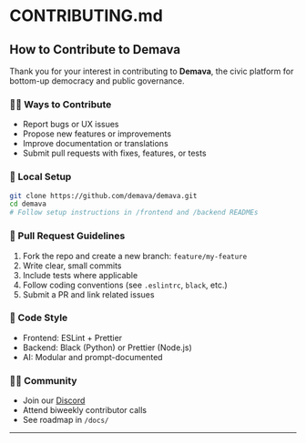 # CONTRIBUTING.md

## How to Contribute to Demava

Thank you for your interest in contributing to **Demava**, the civic platform for bottom-up democracy and public governance.

### 🧑‍💻 Ways to Contribute
- Report bugs or UX issues
- Propose new features or improvements
- Improve documentation or translations
- Submit pull requests with fixes, features, or tests

### 🧰 Local Setup
```bash
git clone https://github.com/demava/demava.git
cd demava
# Follow setup instructions in /frontend and /backend READMEs
```

### 📂 Pull Request Guidelines
1. Fork the repo and create a new branch: `feature/my-feature`
2. Write clear, small commits
3. Include tests where applicable
4. Follow coding conventions (see `.eslintrc`, `black`, etc.)
5. Submit a PR and link related issues

### 🤝 Code Style
- Frontend: ESLint + Prettier
- Backend: Black (Python) or Prettier (Node.js)
- AI: Modular and prompt-documented

### 🧑‍⚖️ Community
- Join our [Discord](https://discord.gg/demava)
- Attend biweekly contributor calls
- See roadmap in `/docs/`

---
